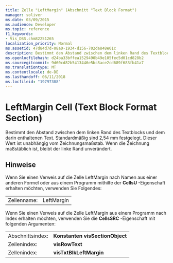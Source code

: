 ```yaml
---
title: Zelle "LeftMargin" (Abschnitt "Text Block Format")
manager: soliver
ms.date: 03/09/2015
ms.audience: Developer
ms.topic: reference
f1_keywords:
- Vis_DSS.chm82251265
localization_priority: Normal
ms.assetid: 47d84d7d-08a0-1934-d156-702da848e01c
description: Bestimmt den Abstand zwischen dem linken Rand des Textblocks und dem darin enthaltenen Text. Standardmäßig sind 2,54 mm festgelegt. Dieser Wert ist unabhängig vom Zeichnungsmaßstab. Wenn die Zeichnung maßstäblich ist, bleibt der linke Rand unverändert.
ms.openlocfilehash: d24ba33bffea1529490b49e105fec5d01cd828b2
ms.sourcegitcommit: 9d60cd82b5413446e5bc8ace2cd689f683fb41a7
ms.translationtype: MT
ms.contentlocale: de-DE
ms.lasthandoff: 06/11/2018
ms.locfileid: "19797308"
---
```

# <a name="leftmargin-cell-text-block-format-section"></a>LeftMargin Cell (Text Block Format Section)

Bestimmt den Abstand zwischen dem linken Rand des Textblocks und dem darin enthaltenen Text. Standardmäßig sind 2,54 mm festgelegt. Dieser Wert ist unabhängig vom Zeichnungsmaßstab. Wenn die Zeichnung maßstäblich ist, bleibt der linke Rand unverändert.
  
## <a name="remarks"></a>Hinweise

Wenn Sie einen Verweis auf die Zelle LeftMargin nach Namen aus einer anderen Formel oder aus einem Programm mithilfe der **CellsU** -Eigenschaft erhalten möchten, verwenden Sie Folgendes: 
  
|||
|:-----|:-----|
| Zellenname:  <br/> | LeftMargin  <br/> |
   
Wenn Sie einen Verweis auf die Zelle LeftMargin aus einem Programm nach Index erhalten möchten, verwenden Sie die **CellsSRC** -Eigenschaft mit folgenden Argumenten: 
  
|||
|:-----|:-----|
| Abschnittsindex:  <br/> |**Konstanten visSectionObject** <br/> |
| Zeilenindex:  <br/> |**visRowText** <br/> |
| Zellenindex:  <br/> |**visTxtBlkLeftMargin** <br/> |
   

